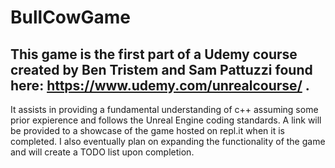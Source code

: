 # BullCowGame
## This game is the first part of a Udemy course created by Ben Tristem and Sam Pattuzzi found here: https://www.udemy.com/unrealcourse/ .
It assists in providing a fundamental understanding of c++ assuming some prior expierence and follows the Unreal Engine coding standards. 
A link will be provided to a showcase of the game hosted on repl.it when it is completed. 
I also eventually plan on expanding the functionality of the game and will create a TODO list upon completion.

